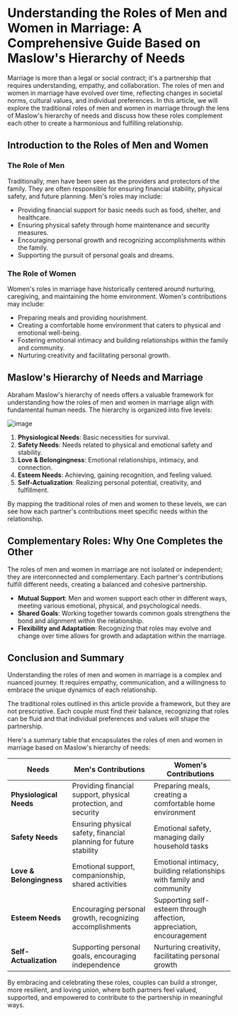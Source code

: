# Understanding the Roles of Men and Women in Marriage: A Comprehensive Guide Based on Maslow's Hierarchy of Needs

Marriage is more than a legal or social contract; it's a partnership that requires understanding, empathy, and collaboration. The roles of men and women in marriage have evolved over time, reflecting changes in societal norms, cultural values, and individual preferences. In this article, we will explore the traditional roles of men and women in marriage through the lens of Maslow's hierarchy of needs and discuss how these roles complement each other to create a harmonious and fulfilling relationship.

## Introduction to the Roles of Men and Women

### The Role of Men

Traditionally, men have been seen as the providers and protectors of the family. They are often responsible for ensuring financial stability, physical safety, and future planning. Men's roles may include:

- Providing financial support for basic needs such as food, shelter, and healthcare.
- Ensuring physical safety through home maintenance and security measures.
- Encouraging personal growth and recognizing accomplishments within the family.
- Supporting the pursuit of personal goals and dreams.

### The Role of Women

Women's roles in marriage have historically centered around nurturing, caregiving, and maintaining the home environment. Women's contributions may include:

- Preparing meals and providing nourishment.
- Creating a comfortable home environment that caters to physical and emotional well-being.
- Fostering emotional intimacy and building relationships within the family and community.
- Nurturing creativity and facilitating personal growth.

## Maslow's Hierarchy of Needs and Marriage

Abraham Maslow's hierarchy of needs offers a valuable framework for understanding how the roles of men and women in marriage align with fundamental human needs. The hierarchy is organized into five levels:

![image](https://github.com/traditionalcouplescompass/blog/assets/141577689/ecc5a3ed-8462-4b3d-a93d-794dd4025c83)

1. **Physiological Needs**: Basic necessities for survival.
2. **Safety Needs**: Needs related to physical and emotional safety and stability.
3. **Love & Belongingness**: Emotional relationships, intimacy, and connection.
4. **Esteem Needs**: Achieving, gaining recognition, and feeling valued.
5. **Self-Actualization**: Realizing personal potential, creativity, and fulfillment.

By mapping the traditional roles of men and women to these levels, we can see how each partner's contributions meet specific needs within the relationship.

## Complementary Roles: Why One Completes the Other

The roles of men and women in marriage are not isolated or independent; they are interconnected and complementary. Each partner's contributions fulfill different needs, creating a balanced and cohesive partnership.

- **Mutual Support**: Men and women support each other in different ways, meeting various emotional, physical, and psychological needs.
- **Shared Goals**: Working together towards common goals strengthens the bond and alignment within the relationship.
- **Flexibility and Adaptation**: Recognizing that roles may evolve and change over time allows for growth and adaptation within the marriage.

## Conclusion and Summary

Understanding the roles of men and women in marriage is a complex and nuanced journey. It requires empathy, communication, and a willingness to embrace the unique dynamics of each relationship.

The traditional roles outlined in this article provide a framework, but they are not prescriptive. Each couple must find their balance, recognizing that roles can be fluid and that individual preferences and values will shape the partnership.

Here's a summary table that encapsulates the roles of men and women in marriage based on Maslow's hierarchy of needs:

| Needs                | Men's Contributions                                                                 | Women's Contributions                                                                 |
|----------------------|--------------------------------------------------------------------------------------|---------------------------------------------------------------------------------------|
| **Physiological Needs**  | Providing financial support, physical protection, and security                        | Preparing meals, creating a comfortable home environment                              |
| **Safety Needs**         | Ensuring physical safety, financial planning for future stability                     | Emotional safety, managing daily household tasks                                      |
| **Love & Belongingness** | Emotional support, companionship, shared activities                                  | Emotional intimacy, building relationships with family and community                  |
| **Esteem Needs**         | Encouraging personal growth, recognizing accomplishments                             | Supporting self-esteem through affection, appreciation, encouragement                 |
| **Self-Actualization**   | Supporting personal goals, encouraging independence                                   | Nurturing creativity, facilitating personal growth                                    |

By embracing and celebrating these roles, couples can build a stronger, more resilient, and loving union, where both partners feel valued, supported, and empowered to contribute to the partnership in meaningful ways.
